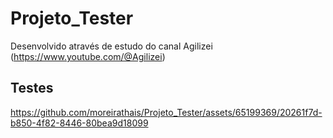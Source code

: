 # Projeto_Tester
Desenvolvido através de estudo do canal Agilizei (https://www.youtube.com/@Agilizei)

## Testes
https://github.com/moreirathais/Projeto_Tester/assets/65199369/20261f7d-b850-4f82-8446-80bea9d18099

